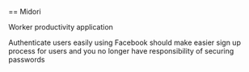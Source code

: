 == Midori

Worker productivity application

Authenticate users easily using Facebook
should make easier sign up process for users and you no longer have responsibility of securing passwords

